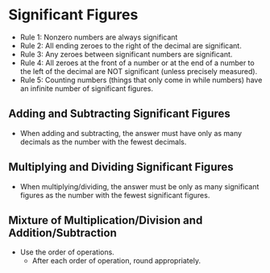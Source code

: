 # Significant Figures

* Rule 1: Nonzero numbers are always significant
* Rule 2: All ending zeroes to the right of the decimal are significant.
* Rule 3: Any zeroes between significant numbers are significant.
* Rule 4: All zeroes at the front of a number or at the end of a number to the
  left of the decimal are NOT significant (unless precisely measured).
* Rule 5: Counting numbers (things that only come in while numbers) have an
  infinite number of significant figures.

## Adding and Subtracting Significant Figures

* When adding and subtracting, the answer must have only as many decimals as
  the number with the fewest decimals.

## Multiplying and Dividing Significant Figures

* When multiplying/dividing, the answer must be only as many significant
  figures as the number with the fewest significant figures.

## Mixture of Multiplication/Division and Addition/Subtraction

* Use the order of operations.
  * After each order of operation, round appropriately.
